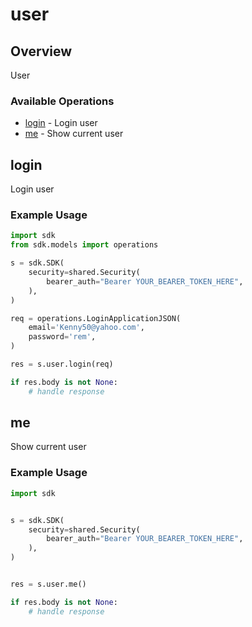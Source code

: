 # user

## Overview

User

### Available Operations

* [login](#login) - Login user
* [me](#me) - Show current user

## login

Login user

### Example Usage

```python
import sdk
from sdk.models import operations

s = sdk.SDK(
    security=shared.Security(
        bearer_auth="Bearer YOUR_BEARER_TOKEN_HERE",
    ),
)

req = operations.LoginApplicationJSON(
    email='Kenny50@yahoo.com',
    password='rem',
)

res = s.user.login(req)

if res.body is not None:
    # handle response
```

## me

Show current user

### Example Usage

```python
import sdk


s = sdk.SDK(
    security=shared.Security(
        bearer_auth="Bearer YOUR_BEARER_TOKEN_HERE",
    ),
)


res = s.user.me()

if res.body is not None:
    # handle response
```
